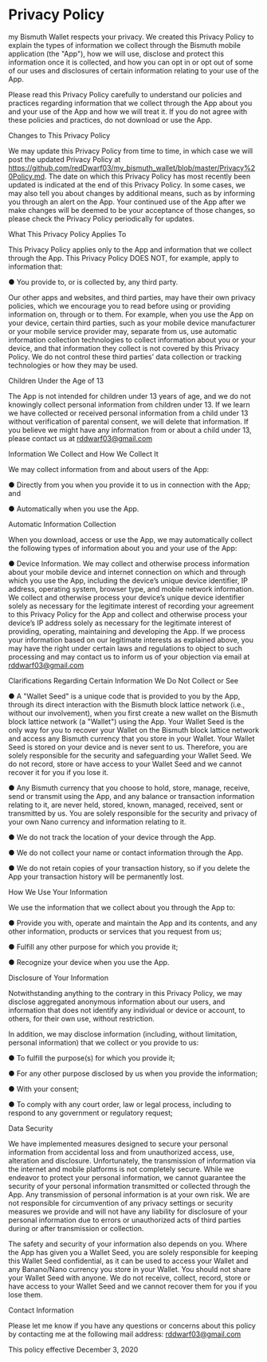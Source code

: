 
# Privacy Policy
  
my Bismuth Wallet respects your privacy. We created this Privacy Policy to explain the types of information we collect through the Bismuth mobile application (the "App"), how we will use, disclose and protect this information once it is collected, and how you can opt in or opt out of some of our uses and disclosures of certain information relating to your use of the App.

Please read this Privacy Policy carefully to understand our policies and practices regarding information that we collect through the App about you and your use of the App and how we will treat it. If you do not agree with these policies and practices, do not download or use the App.

Changes to This Privacy Policy

We may update this Privacy Policy from time to time, in which case we will post the updated Privacy Policy at https://github.com/redDwarf03/my_bismuth_wallet/blob/master/Privacy%20Policy.md. The date on which this Privacy Policy has most recently been updated is indicated at the end of this Privacy Policy. In some cases, we may also tell you about changes by additional means, such as by informing you through an alert on the App. Your continued use of the App after we make changes will be deemed to be your acceptance of those changes, so please check the Privacy Policy periodically for updates.

What This Privacy Policy Applies To

This Privacy Policy applies only to the App and information that we collect through the App. This Privacy Policy DOES NOT, for example, apply to information that:

● You provide to, or is collected by, any third party.

Our other apps and websites, and third parties, may have their own privacy policies, which we encourage you to read before using or providing information on, through or to them. For example, when you use the App on your device, certain third parties, such as your mobile device manufacturer or your mobile service provider may, separate from us, use automatic information collection technologies to collect information about you or your device, and that information they collect is not covered by this Privacy Policy. We do not control these third parties’ data collection or tracking technologies or how they may be used.

Children Under the Age of 13

The App is not intended for children under 13 years of age, and we do not knowingly collect personal information from children under 13. If we learn we have collected or received personal information from a child under 13 without verification of parental consent, we will delete that information. If you believe we might have any information from or about a child under 13, please contact us at rddwarf03@gmail.com

Information We Collect and How We Collect It

We may collect information from and about users of the App:

● Directly from you when you provide it to us in connection with the App; and

● Automatically when you use the App.

Automatic Information Collection

When you download, access or use the App, we may automatically collect the following types of information about you and your use of the App:

● Device Information. We may collect and otherwise process information about your mobile device and internet connection on which and through which you use the App, including the device’s unique device identifier, IP address, operating system, browser type, and mobile network information. We collect and otherwise process your device’s unique device identifier solely as necessary for the legitimate interest of recording your agreement to this Privacy Policy for the App and collect and otherwise process your device’s IP address solely as necessary for the legitimate interest of providing, operating, maintaining and developing the App. If we process your information based on our legitimate interests as explained above, you may have the right under certain laws and regulations to object to such processing and may contact us to inform us of your objection via email at rddwarf03@gmail.com

Clarifications Regarding Certain Information We Do Not Collect or See

● A "Wallet Seed" is a unique code that is provided to you by the App, through its direct interaction with the Bismuth block lattice network (i.e., without our involvement), when you first create a new wallet on the Bismuth block lattice network (a "Wallet") using the App. Your Wallet Seed is the only way for you to recover your Wallet on the Bismuth block lattice network and access any Bismuth currency that you store in your Wallet. Your Wallet Seed is stored on your device and is never sent to us. Therefore, you are solely responsible for the security and safeguarding your Wallet Seed. We do not record, store or have access to your Wallet Seed and we cannot recover it for you if you lose it.

● Any Bismuth currency that you choose to hold, store, manage, receive, send or transmit using the App, and any balance or transaction information relating to it, are never held, stored, known, managed, received, sent or transmitted by us. You are solely responsible for the security and privacy of your own Nano currency and information relating to it.

● We do not track the location of your device through the App.

● We do not collect your name or contact information through the App.

● We do not retain copies of your transaction history, so if you delete the App your transaction history will be permanently lost.

How We Use Your Information

We use the information that we collect about you through the App to:

● Provide you with, operate and maintain the App and its contents, and any other information, products or services that you request from us;

● Fulfill any other purpose for which you provide it;

● Recognize your device when you use the App.

Disclosure of Your Information

Notwithstanding anything to the contrary in this Privacy Policy, we may disclose aggregated anonymous information about our users, and information that does not identify any individual or device or account, to others, for their own use, without restriction.

In addition, we may disclose information (including, without limitation, personal information) that we collect or you provide to us:

● To fulfill the purpose(s) for which you provide it;

● For any other purpose disclosed by us when you provide the information;

● With your consent;

● To comply with any court order, law or legal process, including to respond to any government or regulatory request;

Data Security

We have implemented measures designed to secure your personal information from accidental loss and from unauthorized access, use, alteration and disclosure. Unfortunately, the transmission of information via the internet and mobile platforms is not completely secure. While we endeavor to protect your personal information, we cannot guarantee the security of your personal information transmitted or collected through the App. Any transmission of personal information is at your own risk. We are not responsible for circumvention of any privacy settings or security measures we provide and will not have any liability for disclosure of your personal information due to errors or unauthorized acts of third parties during or after transmission or collection.

The safety and security of your information also depends on you. Where the App has given you a Wallet Seed, you are solely responsible for keeping this Wallet Seed confidential, as it can be used to access your Wallet and any Banano/Nano currency you store in your Wallet. You should not share your Wallet Seed with anyone. We do not receive, collect, record, store or have access to your Wallet Seed and we cannot recover them for you if you lose them.

Contact Information

Please let me know if you have any questions or concerns about this policy by contacting me at the following mail address: rddwarf03@gmail.com

This policy effective December 3, 2020
